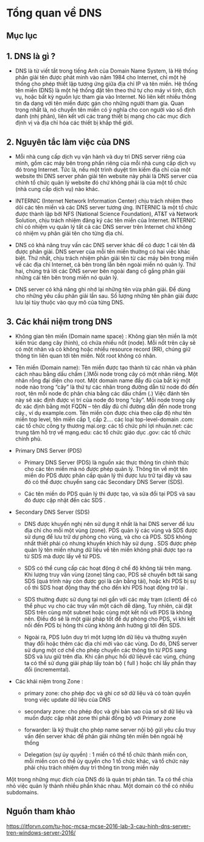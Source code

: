 # Tổng quan về DNS

## Mục lục

## 1. DNS là gì ?

- DNS là từ viết tắt trong tiếng Anh của Domain Name System, là Hệ thống phân giải tên được phát minh vào năm 1984 cho Internet, chỉ một hệ thống cho phép thiết lập tương ứng giữa địa chỉ IP và tên miền. Hệ thống tên miền (DNS) là một hệ thống đặt tên theo thứ tự cho máy vi tính, dịch vụ, hoặc bất kỳ nguồn lực tham gia vào Internet. Nó liên kết nhiều thông tin đa dạng với tên miền được gán cho những người tham gia. Quan trọng nhất là, nó chuyển tên miền có ý nghĩa cho con người vào số định danh (nhị phân), liên kết với các trang thiết bị mạng cho các mục đích định vị và địa chỉ hóa các thiết bị khắp thế giới.

## 2. Nguyên tắc làm việc của DNS

- Mỗi nhà cung cấp dịch vụ vận hành và duy trì DNS server riêng của mình, gồm các máy bên trong phần riêng của mỗi nhà cung cấp dịch vụ đó trong Internet. Tức là, nếu một trình duyệt tìm kiếm địa chỉ của một website thì DNS server phân giải tên website này phải là DNS server của chính tổ chức quản lý website đó chứ không phải là của một tổ chức (nhà cung cấp dịch vụ) nào khác.

- INTERNIC (Internet Network Information Center) chịu trách nhiệm theo dõi các tên miền và các DNS server tương ứng. INTERNIC là một tổ chức được thành lập bởi NFS (National Science Foundation), AT&T và Network Solution, chịu trách nhiệm đăng ký các tên miền của Internet. INTERNIC chỉ có nhiệm vụ quản lý tất cả các DNS server trên Internet chứ không có nhiệm vụ phân giải tên cho từng địa chỉ.

- DNS có khả năng truy vấn các DNS server khác để có được 1 cái tên đã được phân giải. DNS server của mỗi tên miền thường có hai việc khác biệt. Thứ nhất, chịu trách nhiệm phân giải tên từ các máy bên trong miền về các địa chỉ Internet, cả bên trong lẫn bên ngoài miền nó quản lý. Thứ hai, chúng trả lời các DNS server bên ngoài đang cố gắng phân giải những cái tên bên trong miền nó quản lý.

- DNS server có khả năng ghi nhớ lại những tên vừa phân giải. Để dùng cho những yêu cầu phân giải lần sau. Số lượng những tên phân giải được lưu lại tùy thuộc vào quy mô của từng DNS.

## 3. Các khái niệm trong DNS 

- Không gian tên miền (Domain name space) : Không gian tên miền là một kiến trúc dạng cây (hình), có chứa nhiều nốt (node). Mỗi nốt trên cây sẽ có một nhãn và có không hoặc nhiều resource record (RR), chúng giữ thông tin liên quan tới tên miền. Nốt root không có nhãn.

- Tên miền (Domain name): Tên miền được tạo thành từ các nhãn và phân cách nhau bằng dấu chấm (.)Mỗi node trong cây có một nhãn riêng. Một nhãn rỗng đại diện cho root. Một domain name đầy đủ của bất kỳ một node nào trong “cây” là thứ tự các nhãn trong đường dẫn từ node đó đến root, tên mỗi node đc phân chia bằng các dấu chấm (.) Việc đánh tên này sẽ xác định được vị trí của node đó trong “cây”. Mỗi node trong cây đc xác định bằng một FQDN – tên đầy đủ chỉ đường dẫn đến node trong cây., ví dụ example.com. Tên miền còn được chia theo cấp độ như tên miền top level, tên miền cấp 1, cấp 2….  các loại top-level-domain .com: các tổ chức công ty thương mại.org: các tổ chức phi lợi nhuận.net: các trung tâm hỗ trợ về mạng.edu: các tổ chức giáo dục .gov: các tổ chức chính phủ.

- Primary DNS Server (PDS)

    - Primary DNS Server (PDS) là nguồn xác thực thông tin chính thức cho các tên miền mà nó được phép quản lý. Thông tin về một tên miền do PDS được phân cấp quản lý thì được lưu trữ tại đây và sau đó có thể được chuyển sang các Secondary DNS Server (SDS).

    - Các tên miền do PDS quản lý thì được tạo, và sửa đổi tại PDS và sau đó được cập nhật đến các SDS .

- Secondary DNS Server (SDS)

    - DNS được khuyến nghị nên sử dụng ít nhất là hai DNS server để lưu địa chỉ cho mỗi một vùng (zone). PDS quản lý các vùng và SDS được sử dụng để lưu trữ dự phòng cho vùng, và cho cả PDS. SDS không nhất thiết phải có nhưng khuyến khích hãy sử dụng . SDS được phép quản lý tên miền nhưng dữ liệu về tên miền không phải được tạo ra từ SDS mà được lấy về từ PDS.

    - SDS có thể cung cấp các hoạt động ở chế độ không tải trên mạng. Khi lượng truy vấn vùng (zone) tăng cao, PDS sẽ chuyển bớt tải sang SDS (quá trình này còn được gọi là cân bằng tải), hoặc khi PDS bị sự cố thì SDS hoạt động thay thế cho đến khi PDS hoạt động trở lại .

    - SDS thường được sử dụng tại nơi gần với các máy trạm (client) để có thể phục vụ cho các truy vấn một cách dễ dàng. Tuy nhiên, cài đặt SDS trên cùng một subnet hoặc cùng một kết nối với PDS là không nên. Điều đó sẽ là một giải pháp tốt để dự phòng cho PDS, vì khi kết nối đến PDS bị hỏng thì cũng không ảnh hưởng gì tới đến SDS.

    - Ngoài ra, PDS luôn duy trì một lượng lớn dữ liệu và thường xuyên thay đổi hoặc thêm các địa chỉ mới vào các vùng. Do đó, DNS server sử dụng một cơ chế cho phép chuyển các thông tin từ PDS sang SDS và lưu giữ trên đĩa. Khi cần phục hồi dữ liệuvề các vùng, chúng ta có thể sử dụng giải pháp lấy toàn bộ ( full ) hoặc chỉ lấy phần thay đổi (incrememtal).

- Các khái niệm trong Zone : 

    - primary zone: cho phép đọc và ghi cơ sở dữ liệu và có toàn quyền trong việc update dữ liệu của DNS

    - secondary zone: cho phép đọc và ghi bản sao của sơ sở dữ liệu và muốn được cập nhật zone thì phải đồng bộ với Primary zone

    - forwarder: là kỹ thuật cho phép name server nội bộ gửi yêu cầu truy vấn đến server khác để phân giải những tên miền bên ngoài hệ thống

    - Delegation (sự ủy quyền) : 1 miền có thể tổ chức thành miền con, mỗi miền con có thể ủy quyền cho 1 tổ chức khác, và tổ chức này phải chịu trách nhiệm duy trì thông tin trong miền này

Một trong những mục đích của DNS đó là quản trị phân tán. Ta có thể chia nhỏ việc quản lý thành nhiều phần khác nhau. Một domain có thể có nhiều subdomains.

## Nguồn tham khảo

https://itforvn.com/tu-hoc-mcsa-mcse-2016-lab-3-cau-hinh-dns-server-tren-windows-server-2016/
